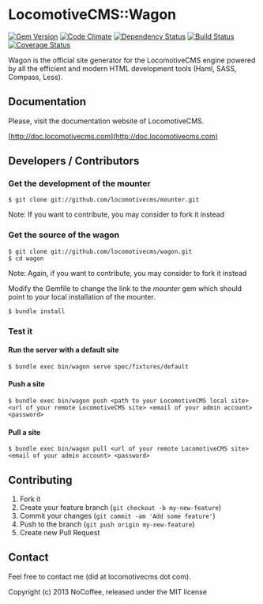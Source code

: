 # LocomotiveCMS::Wagon

[![Gem Version](https://badge.fury.io/rb/locomotivecms_wagon.svg)](http://badge.fury.io/rb/locomotivecms_wagon)
[![Code Climate](https://codeclimate.com/github/locomotivecms/wagon.png)](https://codeclimate.com/github/locomotivecms/wagon)
[![Dependency Status](https://gemnasium.com/locomotivecms/wagon.png)](https://gemnasium.com/locomotivecms/wagon)
[![Build Status](https://travis-ci.org/locomotivecms/wagon.svg?branch=master)](https://travis-ci.org/locomotivecms/wagon)
[![Coverage Status](https://coveralls.io/repos/locomotivecms/wagon/badge.png)](https://coveralls.io/r/locomotivecms/wagon)

Wagon is the official site generator for the LocomotiveCMS engine powered by all the efficient and modern HTML development tools (Haml, SASS, Compass, Less).

## Documentation

Please, visit the documentation website of LocomotiveCMS.

  [http://doc.locomotivecms.com](http://doc.locomotivecms.com)

## Developers / Contributors

### Get the development of the mounter

    $ git clone git://github.com/locomotivecms/mounter.git

  Note: If you want to contribute, you may consider to fork it instead

### Get the source of the wagon

    $ git clone git://github.com/locomotivecms/wagon.git
    $ cd wagon

  Note: Again, if you want to contribute, you may consider to fork it instead

  Modify the Gemfile to change the link to the *mounter* gem which should point to your local installation of the mounter.

    $ bundle install

### Test it

#### Run the server with a default site

    $ bundle exec bin/wagon serve spec/fixtures/default

#### Push a site

    $ bundle exec bin/wagon push <path to your LocomotiveCMS local site> <url of your remote LocomotiveCMS site> <email of your admin account> <password>

#### Pull a site

    $ bundle exec bin/wagon pull <url of your remote LocomotiveCMS site> <email of your admin account> <password>

## Contributing

1. Fork it
2. Create your feature branch (`git checkout -b my-new-feature`)
3. Commit your changes (`git commit -am 'Add some feature'`)
4. Push to the branch (`git push origin my-new-feature`)
5. Create new Pull Request

## Contact

Feel free to contact me (did at locomotivecms dot com).

Copyright (c) 2013 NoCoffee, released under the MIT license
